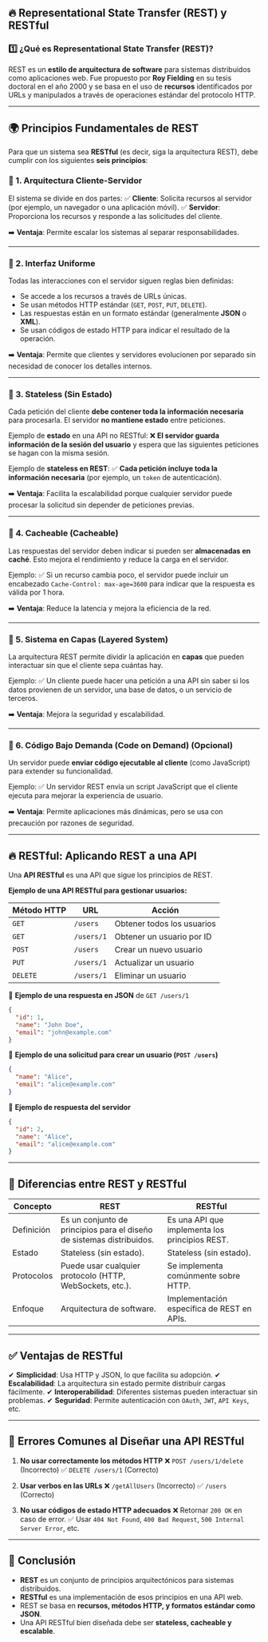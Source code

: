 ## 🔥 **Representational State Transfer (REST) y RESTful**

### 1️⃣ **¿Qué es Representational State Transfer (REST)?**
REST es un **estilo de arquitectura de software** para sistemas distribuidos como aplicaciones web. Fue propuesto por **Roy Fielding** en su tesis doctoral en el año 2000 y se basa en el uso de **recursos** identificados por URLs y manipulados a través de operaciones estándar del protocolo HTTP.

---

## 🌍 **Principios Fundamentales de REST**
Para que un sistema sea **RESTful** (es decir, siga la arquitectura REST), debe cumplir con los siguientes **seis principios**:

### 🔹 1. **Arquitectura Cliente-Servidor**
El sistema se divide en dos partes:
✅ **Cliente**: Solicita recursos al servidor (por ejemplo, un navegador o una aplicación móvil).
✅ **Servidor**: Proporciona los recursos y responde a las solicitudes del cliente.

➡️ **Ventaja**: Permite escalar los sistemas al separar responsabilidades.

---

### 🔹 2. **Interfaz Uniforme**
Todas las interacciones con el servidor siguen reglas bien definidas:
- Se accede a los recursos a través de URLs únicas.
- Se usan métodos HTTP estándar (`GET`, `POST`, `PUT`, `DELETE`).
- Las respuestas están en un formato estándar (generalmente **JSON** o **XML**).
- Se usan códigos de estado HTTP para indicar el resultado de la operación.

➡️ **Ventaja**: Permite que clientes y servidores evolucionen por separado sin necesidad de conocer los detalles internos.

---

### 🔹 3. **Stateless (Sin Estado)**
Cada petición del cliente **debe contener toda la información necesaria** para procesarla.
El servidor **no mantiene estado** entre peticiones.

Ejemplo de **estado** en una API no RESTful:
❌ **El servidor guarda información de la sesión del usuario** y espera que las siguientes peticiones se hagan con la misma sesión.

Ejemplo de **stateless en REST**:
✅ **Cada petición incluye toda la información necesaria** (por ejemplo, un `token` de autenticación).

➡️ **Ventaja**: Facilita la escalabilidad porque cualquier servidor puede procesar la solicitud sin depender de peticiones previas.

---

### 🔹 4. **Cacheable (Cacheable)**
Las respuestas del servidor deben indicar si pueden ser **almacenadas en caché**.
Esto mejora el rendimiento y reduce la carga en el servidor.

Ejemplo:
✅ Si un recurso cambia poco, el servidor puede incluir un encabezado `Cache-Control: max-age=3600` para indicar que la respuesta es válida por 1 hora.

➡️ **Ventaja**: Reduce la latencia y mejora la eficiencia de la red.

---

### 🔹 5. **Sistema en Capas (Layered System)**
La arquitectura REST permite dividir la aplicación en **capas** que pueden interactuar sin que el cliente sepa cuántas hay.

Ejemplo:
✅ Un cliente puede hacer una petición a una API sin saber si los datos provienen de un servidor, una base de datos, o un servicio de terceros.

➡️ **Ventaja**: Mejora la seguridad y escalabilidad.

---

### 🔹 6. **Código Bajo Demanda (Code on Demand) (Opcional)**
Un servidor puede **enviar código ejecutable al cliente** (como JavaScript) para extender su funcionalidad.

Ejemplo:
✅ Un servidor REST envía un script JavaScript que el cliente ejecuta para mejorar la experiencia de usuario.

➡️ **Ventaja**: Permite aplicaciones más dinámicas, pero se usa con precaución por razones de seguridad.

---

## 🔥 **RESTful: Aplicando REST a una API**
Una **API RESTful** es una API que sigue los principios de REST.

**Ejemplo de una API RESTful para gestionar usuarios:**

| Método HTTP  | URL                | Acción                       |
|-------------|--------------------|------------------------------|
| `GET`       | `/users`           | Obtener todos los usuarios   |
| `GET`       | `/users/1`         | Obtener un usuario por ID    |
| `POST`      | `/users`           | Crear un nuevo usuario       |
| `PUT`       | `/users/1`         | Actualizar un usuario        |
| `DELETE`    | `/users/1`         | Eliminar un usuario         |

📌 **Ejemplo de una respuesta en JSON** de `GET /users/1`
```json
{
  "id": 1,
  "name": "John Doe",
  "email": "john@example.com"
}
```

📌 **Ejemplo de una solicitud para crear un usuario (`POST /users`)**
```json
{
  "name": "Alice",
  "email": "alice@example.com"
}
```
📌 **Ejemplo de respuesta del servidor**
```json
{
  "id": 2,
  "name": "Alice",
  "email": "alice@example.com"
}
```

---

## 🚀 **Diferencias entre REST y RESTful**
| Concepto       | REST | RESTful |
|---------------|------|---------|
| Definición    | Es un conjunto de principios para el diseño de sistemas distribuidos. | Es una API que implementa los principios REST. |
| Estado       | Stateless (sin estado). | Stateless (sin estado). |
| Protocolos    | Puede usar cualquier protocolo (HTTP, WebSockets, etc.). | Se implementa comúnmente sobre HTTP. |
| Enfoque      | Arquitectura de software. | Implementación específica de REST en APIs. |

---

## ✅ **Ventajas de RESTful**
✔ **Simplicidad**: Usa HTTP y JSON, lo que facilita su adopción.
✔ **Escalabilidad**: La arquitectura sin estado permite distribuir cargas fácilmente.
✔ **Interoperabilidad**: Diferentes sistemas pueden interactuar sin problemas.
✔ **Seguridad**: Permite autenticación con `OAuth`, `JWT`, `API Keys`, etc.

---

## 🚫 **Errores Comunes al Diseñar una API RESTful**
1. **No usar correctamente los métodos HTTP**
   ❌ `POST /users/1/delete` (Incorrecto)
   ✅ `DELETE /users/1` (Correcto)

2. **Usar verbos en las URLs**
   ❌ `/getAllUsers` (Incorrecto)
   ✅ `/users` (Correcto)

3. **No usar códigos de estado HTTP adecuados**
   ❌ Retornar `200 OK` en caso de error.
   ✅ Usar `404 Not Found`, `400 Bad Request`, `500 Internal Server Error`, etc.

---

## 🎯 **Conclusión**
- **REST** es un conjunto de principios arquitectónicos para sistemas distribuidos.
- **RESTful** es una implementación de esos principios en una API web.
- REST se basa en **recursos, métodos HTTP, y formatos estándar como JSON**.
- Una API RESTful bien diseñada debe ser **stateless, cacheable y escalable**.
